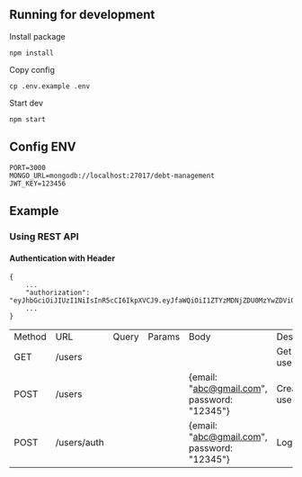 ## Running for development
Install package
```
npm install
```

Copy config
```
cp .env.example .env
```

Start dev
```
npm start
```

## Config ENV

```
PORT=3000
MONGO_URL=mongodb://localhost:27017/debt-management
JWT_KEY=123456
```

## Example

### Using REST API

#### Authentication with Header

```
{
    ...
    "authorization": "eyJhbGciOiJIUzI1NiIsInR5cCI6IkpXVCJ9.eyJfaWQiOiI1ZTYzMDNjZDU0MzYwZDViOTdlM2M4NDYiLCJlbWFpbCI6ImR1eWsxNkBnbWFpbC5jb20iLCJpYXQiOjE1ODM1OTQ5MDMsImV4cCI6MTYxNjcxNDQ5ODAwNH0.vG6SU0lnPMwdnSCimOds3jwFmiia6k5Mup0j3uJM3uI"
    ...
}

```
| | | | | | |
|-|-|-|-|-|-|
|Method|URL|Query|Params|Body|Description|
|GET|/users| | | | Get all users|
|POST|/users| | |{email: "abc@gmail.com", password: "12345"} | Create an user|
|POST|/users/auth| | |{email: "abc@gmail.com", password: "12345"} | Login|
